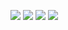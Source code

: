 ![](https://github.com/Rsantct/pre.di.c/blob/master/www/images/control%20web%20v1.0a.jpg)
![](https://github.com/Rsantct/pre.di.c/blob/master/www/images/control%20web%20v1.0b.jpg)
![](https://github.com/Rsantct/pre.di.c/blob/master/www/images/control%20web%20v1.0c.jpg)
![](https://github.com/Rsantct/pre.di.c/blob/master/www/images/control%20web%20v1.0d.jpg)
